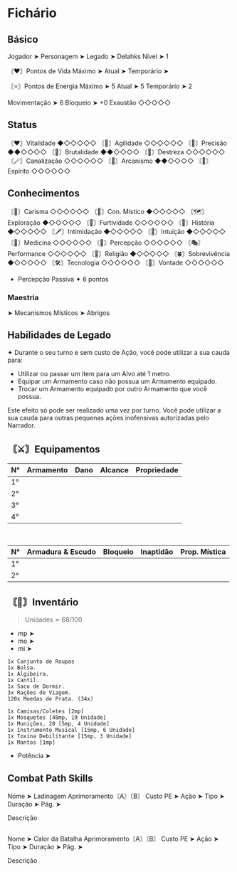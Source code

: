 # Fichário
## Básico
Jogador ➤ 
Personagem ➤ 
Legado ➤ Delahks
Nível ➤ 1

〘❤️〙Pontos de Vida
Máximo ➤ 
Atual ➤ 
Temporário ➤ 

〘⭐〙Pontos de Energia
Máximo ➤ 5
Atual ➤ 5
Temporário ➤ 2

Movimentação ➤ 6
Bloqueio ➤ +0
Exaustão ◇◇◇◇◇

## Status
〘♥️〙Vitalidade ◆◇◇◇◇◇
〘👟〙Agilidade ◇◇◇◇◇◇
〘🎯〙Precisão ◆◆◇◇◇◇
〘💪〙Brutalidade ◆◆◇◇◇◇
〘🤹〙Destreza ◇◇◇◇◇◇
〘🪄〙Canalização ◇◇◇◇◇◇
〘🧙〙Arcanismo ◆◆◇◇◇◇
〘🙏〙Espírito ◇◇◇◇◇◇

## Conhecimentos
〘💬〙Carisma ◇◇◇◇◇◇
〘🔮〙Con. Místico ◆◇◇◇◇◇
〘🗺️〙Exploração ◆◇◇◇◇◇
〘🥷〙Furtividade ◇◇◇◇◇◇
〘📒〙História ◆◇◇◇◇◇
〘🗡️〙Intimidação ◆◇◇◇◇◇
〘🤍〙Intuição ◆◇◇◇◇◇
〘🥼〙Medicina ◇◇◇◇◇◇
〘🔎〙Percepção ◇◇◇◇◇◇
〘🎭〙Performance ◇◇◇◇◇◇
〘💠〙Religião ◆◇◇◇◇◇
〘🍀〙Sobrevivência ◆◇◇◇◇◇
〘🛠️〙Tecnologia ◇◇◇◇◇◇
〘🧠〙Vontade ◇◇◇◇◇◇

- Percepção Passiva
✦ 6 pontos

### Maestria
 ➤ Mecanismos Místicos
 ➤ Abrigos

## Habilidades de Legado
✦ Durante o seu turno e sem custo de Ação, você pode utilizar a sua cauda para:

- Utilizar ou passar um item para um Alvo até 1 metro.
- Equipar um Armamento caso não possua um Armamento equipado.
- Trocar um Armamento equipado por outro Armamento que você possua.

Este efeito só pode ser realizado uma vez por turno. Você pode utilizar a sua cauda para outras pequenas ações inofensivas autorizadas pelo Narrador.
## 〘⚔️〙Equipamentos
| N°  | Armamento | Dano | Alcance | Propriedade |
| --- | --------- | ---- | ------- | ----------- |
| 1°  |           |      |         |             |
| 2°  |           |      |         |             |
| 3°  |           |      |         |             |
| 4°  |           |      |         |             |
<br>

| N° | Armadura & Escudo | Bloqueio | Inaptidão | Prop. Mística |
| --- | --- | --- | --- | --- |
| 1° |  |  |  |  |
| 2° |  |  |  |  |

## 〘🎒〙Inventário
> Unidades ➣ 68/100

- mp ➤
- mo ➤
- mi ➤
```
1x Conjunto de Roupas 
1x Bolsa. 
1x Algibeira. 
1x Cantil. 
1x Saco de Dormir. 
3x Rações de Viagem. 
120x Moedas de Prata. (34x)

1x Camisas/Coletes [2mp]
1x Mosquetes [48mp, 19 Unidade]
1x Munições, 20 [5mp, 4 Unidade]
1x Instrumento Musical [15mp, 6 Unidade]
1x Toxina Debilitante [15mp, 3 Unidade]
1x Mantos [1mp]
```
- Potência ➤

## Combat Path Skills
Nome ➤ Ladinagem
Aprimoramento〘A〙〘B〙
Custo PE ➤ 
Ação ➤ 
Tipo ➤ 
Duração ➤ 
Pág. ➤ 

Descrição
```

```

Nome ➤ Calor da Batalha
Aprimoramento〘A〙〘B〙
Custo PE ➤ 
Ação ➤ 
Tipo ➤ 
Duração ➤ 
Pág. ➤ 

Descrição 
```

```